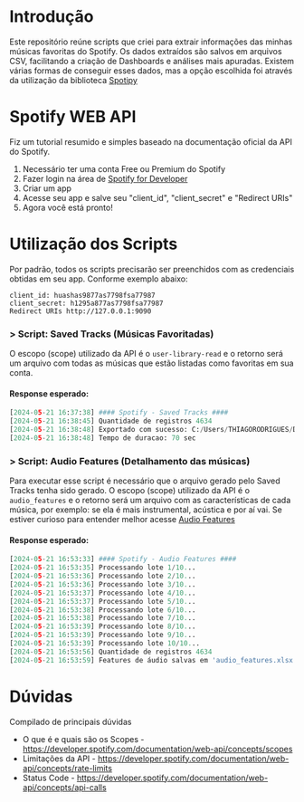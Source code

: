 # Introdução
Este repositório reúne scripts que criei para extrair informações das minhas músicas favoritas do Spotify. Os dados extraídos são salvos em arquivos CSV, facilitando a criação de Dashboards e análises mais apuradas.
Existem várias formas de conseguir esses dados, mas a opção escolhida foi através da utilização da biblioteca <a href="https://spotipy.readthedocs.io/en/">Spotipy</a>

# Spotify WEB API
Fiz um tutorial resumido e simples baseado na documentação oficial da API do Spotify.

1) Necessário ter uma conta Free ou Premium do Spotify
2) Fazer login na área de <a href="https://www.google.com/](https://developer.spotify.com/dashboard">Spotify for Developer</a>
4) Criar um app
5) Acesse seu app e salve seu "client_id", "client_secret" e "Redirect URIs"
6) Agora você está pronto!

# Utilização dos Scripts
Por padrão, todos os scripts precisarão ser preenchidos com as credenciais obtidas em seu app.
Conforme exemplo abaixo:

```
client_id: huashas9877as7798fsa77987
client_secret: h1295a877as7798fsa77987
Redirect URIs http://127.0.0.1:9090
```

### > Script: Saved Tracks (Músicas Favoritadas)
O escopo (scope) utilizado da API é o ```user-library-read``` e o retorno será um arquivo com todas as músicas que estão listadas como favoritas em sua conta.

#### Response esperado:
```python
[2024-05-21 16:37:38] #### Spotify - Saved Tracks #### 
[2024-05-21 16:38:45] Quantidade de registros 4634
[2024-05-21 16:38:48] Exportado com sucesso: C:/Users/THIAGORODRIGUES/Desktop/spotify_lista_teste.xlsx
[2024-05-21 16:38:48] Tempo de duracao: 70 sec
```

### > Script: Audio Features (Detalhamento das músicas)
Para executar esse script é necessário que o arquivo gerado pelo Saved Tracks tenha sido gerado. O escopo (scope) utilizado da API é o ```audio_features``` e o retorno será um arquivo com as características de cada música, por exemplo: se ela é mais instrumental, acústica e por aí vai. Se estiver curioso para entender melhor acesse <a href="https://developer.spotify.com/documentation/web-api/reference/get-audio-features">Audio Features</a>  

#### Response esperado:
```python
[2024-05-21 16:53:33] #### Spotify - Audio Features ####
[2024-05-21 16:53:35] Processando lote 1/10...
[2024-05-21 16:53:36] Processando lote 2/10...
[2024-05-21 16:53:36] Processando lote 3/10...
[2024-05-21 16:53:37] Processando lote 4/10...
[2024-05-21 16:53:37] Processando lote 5/10...
[2024-05-21 16:53:38] Processando lote 6/10...
[2024-05-21 16:53:38] Processando lote 7/10...
[2024-05-21 16:53:39] Processando lote 8/10...
[2024-05-21 16:53:39] Processando lote 9/10...
[2024-05-21 16:53:39] Processando lote 10/10...
[2024-05-21 16:53:56] Quantidade de registros 4634
[2024-05-21 16:53:59] Features de áudio salvas em 'audio_features.xlsx'
```

# Dúvidas
Compilado de principais dúvidas
- O que é e quais são os Scopes - https://developer.spotify.com/documentation/web-api/concepts/scopes
- Limitações da API - https://developer.spotify.com/documentation/web-api/concepts/rate-limits
- Status Code - https://developer.spotify.com/documentation/web-api/concepts/api-calls
<br>

